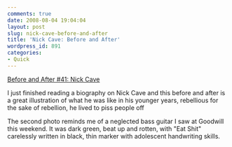 ```yaml
---
comments: true
date: 2008-08-04 19:04:04
layout: post
slug: nick-cave-before-and-after
title: 'Nick Cave: Before and After'
wordpress_id: 891
categories:
- Quick
---
```


[Before and After #41: Nick Cave](http://tsutpen.blogspot.com/2006/09/before-and-after-41nick-cave.html)

I just finished reading a biography on Nick Cave and this before and after is a great illustration of what he was like in his younger years, rebellious for the sake of rebellion, he lived to piss people off

The second photo reminds me of a neglected bass guitar I saw at Goodwill this weekend. It was dark green, beat up and rotten, with "Eat Shit" carelessly written in black, thin marker with adolescent handwriting skills.
